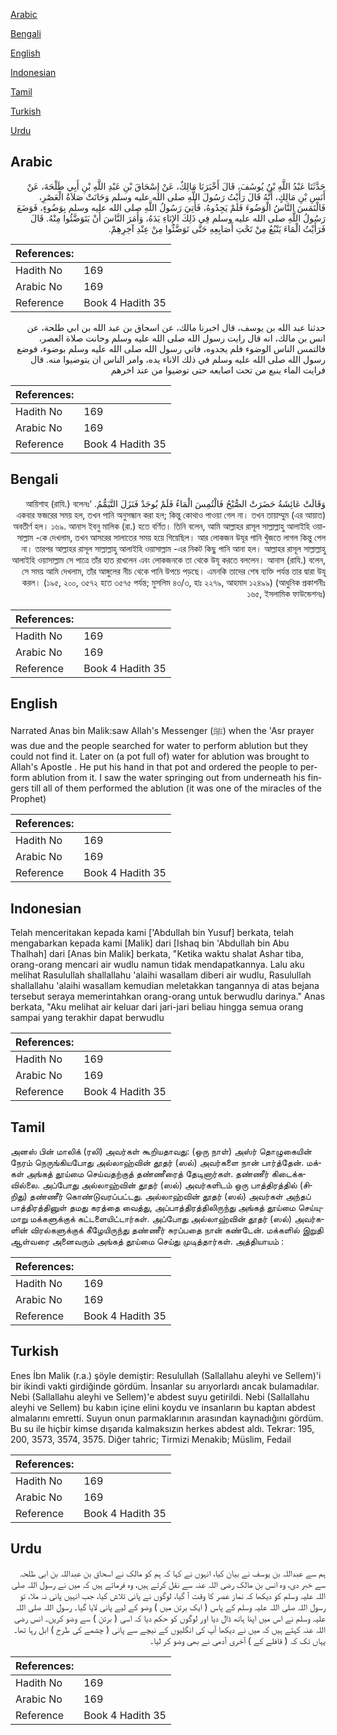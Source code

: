 [Arabic](#arabic)

[Bengali](#bengali)

[English](#english)

[Indonesian](#indonesian)

[Tamil](#tamil)

[Turkish](#turkish)

[Urdu](#urdu)

## Arabic


<div dir="rtl" lang="ar" style={{fontSize:'larger',backgroundColor:'#f8f9fa',padding:20}}>
حَدَّثَنَا عَبْدُ اللَّهِ بْنُ يُوسُفَ، قَالَ أَخْبَرَنَا مَالِكٌ، عَنْ إِسْحَاقَ بْنِ عَبْدِ اللَّهِ بْنِ أَبِي طَلْحَةَ، عَنْ أَنَسِ بْنِ مَالِكٍ، أَنَّهُ قَالَ رَأَيْتُ رَسُولَ اللَّهِ صلى الله عليه وسلم وَحَانَتْ صَلاَةُ الْعَصْرِ، فَالْتَمَسَ النَّاسُ الْوَضُوءَ فَلَمْ يَجِدُوهُ، فَأُتِيَ رَسُولُ اللَّهِ صلى الله عليه وسلم بِوَضُوءٍ، فَوَضَعَ رَسُولُ اللَّهِ صلى الله عليه وسلم فِي ذَلِكَ الإِنَاءِ يَدَهُ، وَأَمَرَ النَّاسَ أَنْ يَتَوَضَّئُوا مِنْهُ‏.‏ قَالَ فَرَأَيْتُ الْمَاءَ يَنْبُعُ مِنْ تَحْتِ أَصَابِعِهِ حَتَّى تَوَضَّئُوا مِنْ عِنْدِ آخِرِهِمْ‏.‏
</div>
<div style={{backgroundColor:'#f8f9fa',padding:20, marginBottom: 10}}><table> <thead> <tr> <th>References:</th> <th></th> </tr> </thead> <tbody><tr><td>Hadith No</td><td>169</td></tr><tr><td>Arabic No</td><td>169</td></tr><tr><td>Reference</td><td>Book 4 Hadith 35</td></tr></tbody></table></div>


<div dir="rtl" lang="ar" style={{fontSize:'larger',backgroundColor:'#f8f9fa',padding:20}}>
حدثنا عبد الله بن يوسف، قال اخبرنا مالك، عن اسحاق بن عبد الله بن ابي طلحة، عن انس بن مالك، انه قال رايت رسول الله صلى الله عليه وسلم وحانت صلاة العصر، فالتمس الناس الوضوء فلم يجدوه، فاتي رسول الله صلى الله عليه وسلم بوضوء، فوضع رسول الله صلى الله عليه وسلم في ذلك الاناء يده، وامر الناس ان يتوضيوا منه. قال فرايت الماء ينبع من تحت اصابعه حتى توضيوا من عند اخرهم
</div>
<div style={{backgroundColor:'#f8f9fa',padding:20, marginBottom: 10}}><table> <thead> <tr> <th>References:</th> <th></th> </tr> </thead> <tbody><tr><td>Hadith No</td><td>169</td></tr><tr><td>Arabic No</td><td>169</td></tr><tr><td>Reference</td><td>Book 4 Hadith 35</td></tr></tbody></table></div>

## Bengali


<div dir="rtl" lang="bn" style={{fontSize:'larger',backgroundColor:'#f8f9fa',padding:20}}>
وَقَالَتْ عَائِشَةُ حَضَرَتْ الصُّبْحُ فَالْتُمِسَ الْمَاءُ فَلَمْ يُوجَدْ فَنَزَلَ التَّيَمُّمُ. ‘আয়িশাহ (রাযি.) বলেনঃ একবার ফজরের সময় হল, তখন পানি অনুসন্ধান করা হল; কিন্তু কোথাও পাওয়া গেল না। তখন তায়াম্মুম (এর আয়াত) অবতীর্ণ হল। ১৬৯. আনাস ইবনু মালিক (রা.) হতে বর্ণিত। তিনি বলেন, আমি আল্লাহর রাসূল সাল্লাল্লাহু আলাইহি ওয়াসাল্লাম -কে দেখলাম, তখন আসরের সালাতের সময় হয়ে গিয়েছিল। আর লোকজন উযূর পানি খুঁজতে লাগল কিন্তু পেল না। তারপর আল্লাহর রাসূল সাল্লাল্লাহু আলাইহি ওয়াসাল্লাম -এর নিকট কিছু পানি আনা হল। আল্লাহর রাসূল সাল্লাল্লাহু আলাইহি ওয়াসাল্লাম সে পাত্রে তাঁর হাত রাখলেন এবং লোকজনকে তা থেকে উযূ করতে বললেন। আনাস (রাযি.) বলেন, সে সময় আমি দেখলাম, তাঁর আঙ্গুলের নীচ থেকে পানি উপচে পড়ছে। এমনকি তাদের শেষ ব্যক্তি পর্যন্ত তার দ্বারা উযূ করল। (১৯৫, ২০০, ৩৫৭২ হতে ৩৫৭৫ পর্যন্ত; মুসলিম ৪৩/৩, হাঃ ২২৭৯, আহমাদ ১২৪৯৯) (আধুনিক প্রকাশনীঃ ১৬৫, ইসলামিক ফাউন্ডেশনঃ)
</div>
<div style={{backgroundColor:'#f8f9fa',padding:20, marginBottom: 10}}><table> <thead> <tr> <th>References:</th> <th></th> </tr> </thead> <tbody><tr><td>Hadith No</td><td>169</td></tr><tr><td>Arabic No</td><td>169</td></tr><tr><td>Reference</td><td>Book 4 Hadith 35</td></tr></tbody></table></div>

## English


<div dir="ltr" lang="en" style={{fontSize:'larger',backgroundColor:'#f8f9fa',padding:20}}>
Narrated Anas bin Malik:saw Allah's Messenger (ﷺ) when the 'Asr prayer was due and the people searched for water to perform ablution but they could not find it. Later on (a pot full of) water for ablution was brought to Allah's Apostle . He put his hand in that pot and ordered the people to perform ablution from it. I saw the water springing out from underneath his fingers till all of them performed the ablution (it was one of the miracles of the Prophet)
</div>
<div style={{backgroundColor:'#f8f9fa',padding:20, marginBottom: 10}}><table> <thead> <tr> <th>References:</th> <th></th> </tr> </thead> <tbody><tr><td>Hadith No</td><td>169</td></tr><tr><td>Arabic No</td><td>169</td></tr><tr><td>Reference</td><td>Book 4 Hadith 35</td></tr></tbody></table></div>

## Indonesian


<div dir="ltr" lang="id" style={{fontSize:'larger',backgroundColor:'#f8f9fa',padding:20}}>
Telah menceritakan kepada kami ['Abdullah bin Yusuf] berkata, telah mengabarkan kepada kami [Malik] dari [Ishaq bin 'Abdullah bin Abu Thalhah] dari [Anas bin Malik] berkata, "Ketika waktu shalat Ashar tiba, orang-orang mencari air wudlu namun tidak mendapatkannya. Lalu aku melihat Rasulullah shallallahu 'alaihi wasallam diberi air wudlu, Rasulullah shallallahu 'alaihi wasallam kemudian meletakkan tangannya di atas bejana tersebut seraya memerintahkan orang-orang untuk berwudlu darinya." Anas berkata, "Aku melihat air keluar dari jari-jari beliau hingga semua orang sampai yang terakhir dapat berwudlu
</div>
<div style={{backgroundColor:'#f8f9fa',padding:20, marginBottom: 10}}><table> <thead> <tr> <th>References:</th> <th></th> </tr> </thead> <tbody><tr><td>Hadith No</td><td>169</td></tr><tr><td>Arabic No</td><td>169</td></tr><tr><td>Reference</td><td>Book 4 Hadith 35</td></tr></tbody></table></div>

## Tamil


<div dir="ltr" lang="ta" style={{fontSize:'larger',backgroundColor:'#f8f9fa',padding:20}}>
அனஸ் பின் மாலிக் (ரலி) அவர்கள் கூறியதாவது: (ஒரு நாள்) அஸ்ர் தொழுகையின் நேரம் நெருங்கியபோது அல்லாஹ்வின் தூதர் (ஸல்) அவர்களை நான் பார்த்தேன். மக்கள் அங்கத் தூய்மை செய்வதற்குத் தண்ணீரைத் தேடினார்கள். தண்ணீர் கிடைக்கவில்லை. அப்போது அல்லாஹ்வின் தூதர் (ஸல்) அவர்களிடம் ஒரு பாத்திரத்தில் (சிறிது) தண்ணீர் கொண்டுவரப்பட்டது. அல்லாஹ்வின் தூதர் (ஸல்) அவர்கள் அந்தப் பாத்திரத்தினுள் தமது கரத்தை வைத்து, அப்பாத்திரத்திலிருந்து அங்கத் தூய்மை செய்யுமாறு மக்களுக்குக் கட்டளையிட்டார்கள். அப்போது அல்லாஹ்வின் தூதர் (ஸல்) அவர்களின் விரல்களுக்குக் கீழேயிருந்து தண்ணீர் சுரப்பதை நான் கண்டேன். மக்களில் இறுதி ஆள்வரை அனைவரும் அங்கத் தூய்மை செய்து முடித்தார்கள். அத்தியாயம் :
</div>
<div style={{backgroundColor:'#f8f9fa',padding:20, marginBottom: 10}}><table> <thead> <tr> <th>References:</th> <th></th> </tr> </thead> <tbody><tr><td>Hadith No</td><td>169</td></tr><tr><td>Arabic No</td><td>169</td></tr><tr><td>Reference</td><td>Book 4 Hadith 35</td></tr></tbody></table></div>

## Turkish


<div dir="ltr" lang="tr" style={{fontSize:'larger',backgroundColor:'#f8f9fa',padding:20}}>
Enes İbn Malik (r.a.) şöyle demiştir: Resulullah (Sallallahu aleyhi ve Sellem)'i bir ikindi vakti girdiğinde gördüm. İnsanlar su arıyorlardı ancak bulamadılar. Nebi (Sallallahu aleyhi ve Sellem)'e abdest suyu getirildi. Nebi (Sallallahu aleyhi ve Sellem) bu kabın içine elini koydu ve insanların bu kaptan abdest almalarını emretti. Suyun onun parmaklarının arasından kaynadığını gördüm. Bu su ile hiçbir kimse dışarıda kalmaksızın herkes abdest aldı. Tekrar: 195, 200, 3573, 3574, 3575. Diğer tahric; Tirmizi Menakib; Müslim, Fedail
</div>
<div style={{backgroundColor:'#f8f9fa',padding:20, marginBottom: 10}}><table> <thead> <tr> <th>References:</th> <th></th> </tr> </thead> <tbody><tr><td>Hadith No</td><td>169</td></tr><tr><td>Arabic No</td><td>169</td></tr><tr><td>Reference</td><td>Book 4 Hadith 35</td></tr></tbody></table></div>

## Urdu


<div dir="rtl" lang="ur" style={{fontSize:'larger',backgroundColor:'#f8f9fa',padding:20}}>
ہم سے عبداللہ بن یوسف نے بیان کیا، انہوں نے کہا کہ ہم کو مالک نے اسحاق بن عبداللہ بن ابی طلحہ سے خبر دی، وہ انس بن مالک رضی اللہ عنہ سے نقل کرتے ہیں، وہ فرماتے ہیں کہ میں نے رسول اللہ صلی اللہ علیہ وسلم کو دیکھا کہ نماز عصر کا وقت آ گیا، لوگوں نے پانی تلاش کیا، جب انہیں پانی نہ ملا، تو رسول اللہ صلی اللہ علیہ وسلم کے پاس ( ایک برتن میں ) وضو کے لیے پانی لایا گیا۔ رسول اللہ صلی اللہ علیہ وسلم نے اس میں اپنا ہاتھ ڈال دیا اور لوگوں کو حکم دیا کہ اسی ( برتن ) سے وضو کریں۔ انس رضی اللہ عنہ کہتے ہیں کہ میں نے دیکھا آپ کی انگلیوں کے نیچے سے پانی ( چشمے کی طرح ) ابل رہا تھا۔ یہاں تک کہ ( قافلے کے ) آخری آدمی نے بھی وضو کر لیا۔
</div>
<div style={{backgroundColor:'#f8f9fa',padding:20, marginBottom: 10}}><table> <thead> <tr> <th>References:</th> <th></th> </tr> </thead> <tbody><tr><td>Hadith No</td><td>169</td></tr><tr><td>Arabic No</td><td>169</td></tr><tr><td>Reference</td><td>Book 4 Hadith 35</td></tr></tbody></table></div>
